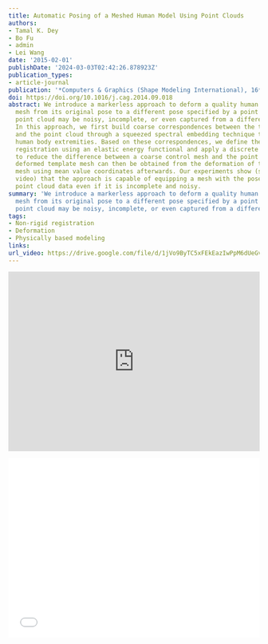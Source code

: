 ```yaml
---
title: Automatic Posing of a Meshed Human Model Using Point Clouds
authors:
- Tamal K. Dey
- Bo Fu
- admin
- Lei Wang
date: '2015-02-01'
publishDate: '2024-03-03T02:42:26.878923Z'
publication_types:
- article-journal
publication: '*Computers & Graphics (Shape Modeling International), 16*'
doi: https://doi.org/10.1016/j.cag.2014.09.018
abstract: We introduce a markerless approach to deform a quality human body template
  mesh from its original pose to a different pose specified by a point cloud. The
  point cloud may be noisy, incomplete, or even captured from a different person.
  In this approach, we first build coarse correspondences between the template mesh
  and the point cloud through a squeezed spectral embedding technique that exploits
  human body extremities. Based on these correspondences, we define the goal of non-rigid
  registration using an elastic energy functional and apply a discrete gradient flow
  to reduce the difference between a coarse control mesh and the point cloud. The
  deformed template mesh can then be obtained from the deformation of the control
  mesh using mean value coordinates afterwards. Our experiments show (see the supplementary
  video) that the approach is capable of equipping a mesh with the pose of a scanned
  point cloud data even if it is incomplete and noisy.
summary: 'We introduce a markerless approach to deform a quality human body template
  mesh from its original pose to a different pose specified by a point cloud. The
  point cloud may be noisy, incomplete, or even captured from a different person.'
tags:
- Non-rigid registration
- Deformation
- Physically based modeling
links:
url_video: https://drive.google.com/file/d/1jVo9ByTC5xFEkEazIwPpM6dUeGvYd5Mc/view
---
```


<p align="center">
<iframe width="100%" height="360" src="https://www.youtube.com/embed/pMy22-HM-No?si=C-lrvsJXZcON8SHP" title="YouTube video player" frameborder="0" allow="accelerometer; autoplay; clipboard-write; encrypted-media; gyroscope; picture-in-picture; web-share" allowfullscreen></iframe>
</p>
<p align="center">
<iframe width="100%" height="360" src="//player.bilibili.com/player.html?aid=595349737&bvid=BV1Qq4y1h7A1&cid=563601339&p=1" scrolling="no" border="0" frameborder="no" framespacing="0" allowfullscreen="true"> </iframe>
</p>
